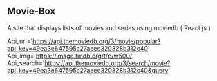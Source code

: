 Movie-Box 
--------------------------------------------------------------------------
A site that displays lists of movies and series using moviedb ( React js )

Api_url='https://api.themoviedb.org/3/movie/popular?api_key=49ea3e647595c27aeee320828b312c40'
Api_img='https://image.tmdb.org/t/p/w500/'
Api_search='https://api.themoviedb.org/3/search/movie?api_key=49ea3e647595c27aeee320828b312c40&query'
